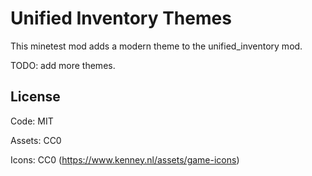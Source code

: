 # Unified Inventory Themes

This minetest mod adds a modern theme to the unified_inventory mod.

TODO: add more themes.

## License

Code: MIT

Assets: CC0

Icons: CC0 (https://www.kenney.nl/assets/game-icons)
